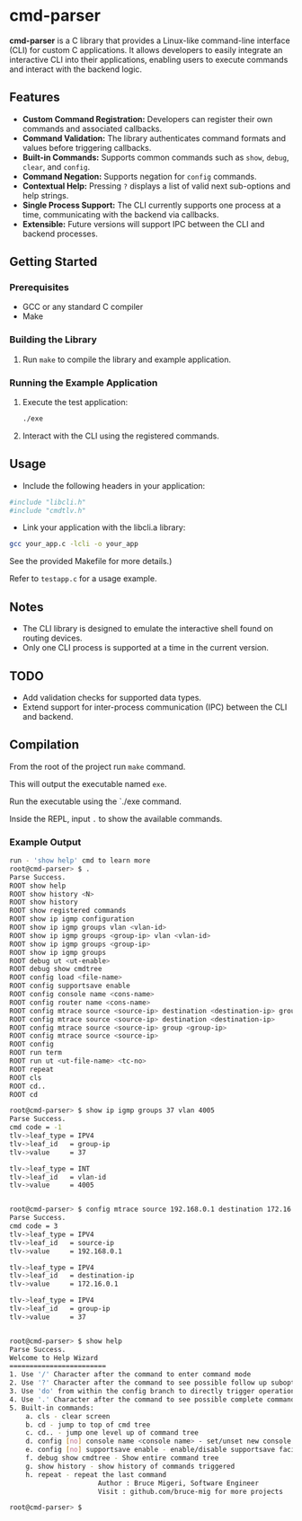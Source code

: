 # cmd-parser

**cmd-parser** is a C library that provides a Linux-like command-line interface (CLI) for custom C applications. It allows developers to easily integrate an interactive CLI into their applications, enabling users to execute commands and interact with the backend logic.

## Features

- **Custom Command Registration:** Developers can register their own commands and associated callbacks.
- **Command Validation:** The library authenticates command formats and values before triggering callbacks.
- **Built-in Commands:** Supports common commands such as `show`, `debug`, `clear`, and `config`.
- **Command Negation:** Supports negation for `config` commands.
- **Contextual Help:** Pressing `?` displays a list of valid next sub-options and help strings.
- **Single Process Support:** The CLI currently supports one process at a time, communicating with the backend via callbacks.
- **Extensible:** Future versions will support IPC between the CLI and backend processes.

## Getting Started

### Prerequisites

- GCC or any standard C compiler
- Make

### Building the Library

1. Run `make` to compile the library and example application.

### Running the Example Application

1. Execute the test application:
   ```sh
   ./exe
   ```

2. Interact with the CLI using the registered commands.

## Usage
- Include the following headers in your application:

```bash
#include "libcli.h"
#include "cmdtlv.h"
```
- Link your application with the libcli.a library:

```bash
gcc your_app.c -lcli -o your_app
```

See the provided Makefile for more details.)

Refer to `testapp.c` for a usage example.

## Notes
- The CLI library is designed to emulate the interactive shell found on routing devices.
- Only one CLI process is supported at a time in the current version.


## TODO
- Add validation checks for supported data types.
- Extend support for inter-process communication (IPC) between the CLI and backend.

<!-- For more detailed documentation, see the LinuxLikeCommandLineInterface.docx file included with the source code. -->


## Compilation

From the root of the project run `make` command.  

This will output the executable named `exe`.  

Run the executable using the `./exe  command.  

Inside the REPL, input `.` to show the available commands.

### Example Output 

```bash
run - 'show help' cmd to learn more
root@cmd-parser> $ .
Parse Success.
ROOT show help
ROOT show history <N>
ROOT show history
ROOT show registered commands
ROOT show ip igmp configuration
ROOT show ip igmp groups vlan <vlan-id>
ROOT show ip igmp groups <group-ip> vlan <vlan-id>
ROOT show ip igmp groups <group-ip>
ROOT show ip igmp groups
ROOT debug ut <ut-enable>
ROOT debug show cmdtree
ROOT config load <file-name>
ROOT config supportsave enable
ROOT config console name <cons-name>
ROOT config router name <cons-name>
ROOT config mtrace source <source-ip> destination <destination-ip> group <group-ip>
ROOT config mtrace source <source-ip> destination <destination-ip>
ROOT config mtrace source <source-ip> group <group-ip>
ROOT config mtrace source <source-ip>
ROOT config
ROOT run term
ROOT run ut <ut-file-name> <tc-no>
ROOT repeat
ROOT cls
ROOT cd..
ROOT cd

root@cmd-parser> $ show ip igmp groups 37 vlan 4005
Parse Success.
cmd code = -1
tlv->leaf_type = IPV4
tlv->leaf_id   = group-ip
tlv->value     = 37

tlv->leaf_type = INT
tlv->leaf_id   = vlan-id
tlv->value     = 4005


root@cmd-parser> $ config mtrace source 192.168.0.1 destination 172.16.0.1 group 37
Parse Success.
cmd code = 3
tlv->leaf_type = IPV4
tlv->leaf_id   = source-ip
tlv->value     = 192.168.0.1

tlv->leaf_type = IPV4
tlv->leaf_id   = destination-ip
tlv->value     = 172.16.0.1

tlv->leaf_type = IPV4
tlv->leaf_id   = group-ip
tlv->value     = 37


root@cmd-parser> $ show help
Parse Success.
Welcome to Help Wizard
========================
1. Use '/' Character after the command to enter command mode
2. Use '?' Character after the command to see possible follow up suboptions
3. Use 'do' from within the config branch to directly trigger operational commands
4. Use '.' Character after the command to see possible complete command completions
5. Built-in commands:
    a. cls - clear screen
    b. cd - jump to top of cmd tree
    c. cd.. - jump one level up of command tree
    d. config [no] console name <console name> - set/unset new console name
    e. config [no] supportsave enable - enable/disable supportsave facility
    f. debug show cmdtree - Show entire command tree
    g. show history - show history of commands triggered
    h. repeat - repeat the last command
                      Author : Bruce Migeri, Software Engineer
                      Visit : github.com/bruce-mig for more projects

root@cmd-parser> $
```


<!-- Copy the main*.c files up one directory level.

```bash
# Compile main*.c files
gcc -g -c main1.c -o main1.o

# Linking with libcli to create executable
gcc -g main1.o -o main1.exe -L ./cmd-parser/ -lcli
```

The first command compiles the `main1.c`to create object file `main1.o`. `–I` option tells compiler where to find header files included in `main1.c`.  
The second command links our project with libcli library and create final executable – `main1.exe`. You can run this executable and play around the same default commands implemented. Also, use show help to get yourself familiar with the CLI. Try out `“?”, “.”, “/”` features.  -->

<!-- See the figure below. -->
<!-- ![main1](static/image.png) -->